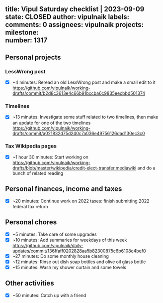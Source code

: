 title:	Vipul Saturday checklist | 2023-09-09
state:	CLOSED
author:	vipulnaik
labels:	
comments:	0
assignees:	vipulnaik
projects:	
milestone:	
number:	1317
--
## Personal projects

### LessWrong post

- [x] ~4 minutes: Reread an old LessWrong post and make a small edit to it https://github.com/vipulnaik/working-drafts/commit/b2d8c3613e4c66b91bccba6c9835eecbbd501374

### Timelines

- [x] ~13 minutes: Investigate some stuff related to two timelines, then make an update for one of the two timelines https://github.com/vipulnaik/working-drafts/commit/a021832d75d240c7a036e49756126dad130ec3c0

### Tax Wikipedia pages

- [x] ~1 hour 30 minutes: Start working on https://github.com/vipulnaik/working-drafts/blob/master/wikipedia/credit-elect-transfer.mediawiki and do a bunch of related reading

## Personal finances, income and taxes

- [x] ~20 minutes: Continue work on 2022 taxes: finish submitting 2022 federal tax return

## Personal chores

- [x] ~5 minutes: Take care of some upgrades
- [x] ~10 minutes: Add summaries for weekdays of this week https://github.com/vipulnaik/daily-updates/commit/136ffaff0202828aa5b82300875c6b6108c4bef0 
- [x] ~27 minutes: Do some monthly house cleaning
- [x] ~12 minutes: Rinse out dish soap bottles and olive oil glass bottle
- [x] ~15 minutes: Wash my shower curtain and some towels 

## Other activities

- [x] ~50 minutes: Catch up with a friend
